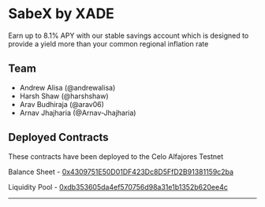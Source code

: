 # SabeX by XADE

Earn up to 8.1% APY with our stable savings account which is designed to provide a yield more than your common regional inflation rate

## Team

- Andrew Alisa (@andrewalisa)
- Harsh Shaw (@harshshaw)
- Arav Budhiraja (@arav06)
- Arnav Jhajharia (@Arnav-Jhajharia)

## Deployed Contracts

These contracts have been deployed to the Celo Alfajores Testnet

Balance Sheet - [0x4309751E50D01DF423Dc8D5FfD2B91381159c2ba](https://alfajores.celoscan.io/address/0x4309751E50D01DF423Dc8D5FfD2B91381159c2ba)

Liquidity Pool - [0xdb353605da4ef570756d98a31e1b1352b620ee4c](https://alfajores.celoscan.io/address/0xdb353605da4ef570756d98a31e1b1352b620ee4c)

---
